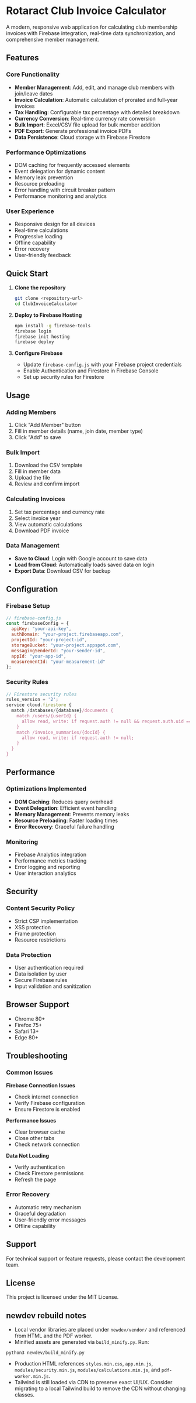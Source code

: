 # Rotaract Club Invoice Calculator

A modern, responsive web application for calculating club membership invoices with Firebase integration, real-time data synchronization, and comprehensive member management.

## Features

### Core Functionality
- **Member Management**: Add, edit, and manage club members with join/leave dates
- **Invoice Calculation**: Automatic calculation of prorated and full-year invoices
- **Tax Handling**: Configurable tax percentage with detailed breakdown
- **Currency Conversion**: Real-time currency rate conversion
- **Bulk Import**: Excel/CSV file upload for bulk member addition
- **PDF Export**: Generate professional invoice PDFs
- **Data Persistence**: Cloud storage with Firebase Firestore

### Performance Optimizations
- DOM caching for frequently accessed elements
- Event delegation for dynamic content
- Memory leak prevention
- Resource preloading
- Error handling with circuit breaker pattern
- Performance monitoring and analytics

### User Experience
- Responsive design for all devices
- Real-time calculations
- Progressive loading
- Offline capability
- Error recovery
- User-friendly feedback

## Quick Start

1. **Clone the repository**
   ```bash
   git clone <repository-url>
   cd ClubInvoiceCalculator
   ```

2. **Deploy to Firebase Hosting**
   ```bash
   npm install -g firebase-tools
   firebase login
   firebase init hosting
   firebase deploy
   ```

3. **Configure Firebase**
   - Update `firebase-config.js` with your Firebase project credentials
   - Enable Authentication and Firestore in Firebase Console
   - Set up security rules for Firestore

## Usage

### Adding Members
1. Click "Add Member" button
2. Fill in member details (name, join date, member type)
3. Click "Add" to save

### Bulk Import
1. Download the CSV template
2. Fill in member data
3. Upload the file
4. Review and confirm import

### Calculating Invoices
1. Set tax percentage and currency rate
2. Select invoice year
3. View automatic calculations
4. Download PDF invoice

### Data Management
- **Save to Cloud**: Login with Google account to save data
- **Load from Cloud**: Automatically loads saved data on login
- **Export Data**: Download CSV for backup

## Configuration

### Firebase Setup
```javascript
// firebase-config.js
const firebaseConfig = {
  apiKey: "your-api-key",
  authDomain: "your-project.firebaseapp.com",
  projectId: "your-project-id",
  storageBucket: "your-project.appspot.com",
  messagingSenderId: "your-sender-id",
  appId: "your-app-id",
  measurementId: "your-measurement-id"
};
```

### Security Rules
```javascript
// Firestore security rules
rules_version = '2';
service cloud.firestore {
  match /databases/{database}/documents {
    match /users/{userId} {
      allow read, write: if request.auth != null && request.auth.uid == userId;
    }
    match /invoice_summaries/{docId} {
      allow read, write: if request.auth != null;
    }
  }
}
```

## Performance

### Optimizations Implemented
- **DOM Caching**: Reduces query overhead
- **Event Delegation**: Efficient event handling
- **Memory Management**: Prevents memory leaks
- **Resource Preloading**: Faster loading times
- **Error Recovery**: Graceful failure handling

### Monitoring
- Firebase Analytics integration
- Performance metrics tracking
- Error logging and reporting
- User interaction analytics

## Security

### Content Security Policy
- Strict CSP implementation
- XSS protection
- Frame protection
- Resource restrictions

### Data Protection
- User authentication required
- Data isolation by user
- Secure Firebase rules
- Input validation and sanitization

## Browser Support

- Chrome 80+
- Firefox 75+
- Safari 13+
- Edge 80+

## Troubleshooting

### Common Issues

**Firebase Connection Issues**
- Check internet connection
- Verify Firebase configuration
- Ensure Firestore is enabled

**Performance Issues**
- Clear browser cache
- Close other tabs
- Check network connection

**Data Not Loading**
- Verify authentication
- Check Firestore permissions
- Refresh the page

### Error Recovery
- Automatic retry mechanism
- Graceful degradation
- User-friendly error messages
- Offline capability

## Support

For technical support or feature requests, please contact the development team.

## License

This project is licensed under the MIT License.

## newdev rebuild notes

- Local vendor libraries are placed under `newdev/vendor/` and referenced from HTML and the PDF worker.
- Minified assets are generated via `build_minify.py`. Run:

```
python3 newdev/build_minify.py
```

- Production HTML references `styles.min.css`, `app.min.js`, `modules/security.min.js`, `modules/calculations.min.js`, and `pdf-worker.min.js`.
- Tailwind is still loaded via CDN to preserve exact UI/UX. Consider migrating to a local Tailwind build to remove the CDN without changing classes.